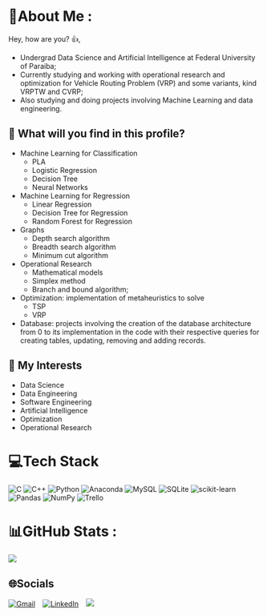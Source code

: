 # 💫About Me :
Hey, how are you? 👍,

- Undergrad Data Science and Artificial Intelligence at Federal University of Paraiba;
- Currently studying and working with operational research and optimization for Vehicle Routing Problem (VRP) and some variants, kind VRPTW and CVRP;
- Also studying and doing projects involving Machine Learning and data engineering.

## 👾 What will you find in this profile?
- Machine Learning for Classification
    - PLA
    - Logistic Regression
    - Decision Tree
    - Neural Networks
- Machine Learning for Regression
   - Linear Regression
   - Decision Tree for Regression
   - Random Forest for Regression
- Graphs
   - Depth search algorithm
   - Breadth search algorithm
   - Minimum cut algorithm
- Operational Research
   - Mathematical models
   - Simplex method
   - Branch and bound algorithm;
- Optimization: implementation of metaheuristics to solve
    - TSP
    - VRP
- Database: projects involving the creation of the database architecture from 0 to its implementation in the code with their respective queries for creating tables, updating, removing and adding records.

## 🚀 My Interests
* Data Science
* Data Engineering
* Software Engineering
* Artificial Intelligence
* Optimization
* Operational Research 

# 💻Tech Stack
![C](https://img.shields.io/badge/c-%2300599C.svg?style=for-the-badge&logo=c&logoColor=white) 
![C++](https://img.shields.io/badge/c++-%2300599C.svg?style=for-the-badge&logo=c%2B%2B&logoColor=white) ![Python](https://img.shields.io/badge/python-3670A0?style=for-the-badge&logo=python&logoColor=ffdd54) ![Anaconda](https://img.shields.io/badge/Anaconda-%2344A833.svg?style=for-the-badge&logo=anaconda&logoColor=white) ![MySQL](https://img.shields.io/badge/mysql-%2300f.svg?style=for-the-badge&logo=mysql&logoColor=white) ![SQLite](https://img.shields.io/badge/sqlite-%2307405e.svg?style=for-the-badge&logo=sqlite&logoColor=white) ![scikit-learn](https://img.shields.io/badge/scikit--learn-%23F7931E.svg?style=for-the-badge&logo=scikit-learn&logoColor=white) ![Pandas](https://img.shields.io/badge/pandas-%23150458.svg?style=for-the-badge&logo=pandas&logoColor=white) ![NumPy](https://img.shields.io/badge/numpy-%23013243.svg?style=for-the-badge&logo=numpy&logoColor=white) ![Trello](https://img.shields.io/badge/Trello-%23026AA7.svg?style=for-the-badge&logo=Trello&logoColor=white)

# 📊GitHub Stats :
![](https://github-readme-streak-stats.herokuapp.com/?user=Guilherme-iram&theme=vision-friendly-dark&hide_border=false)<br/>

## 🌐Socials
[![Gmail](https://imgur.com/RpheCdT.png)](mailto:guilherme.iram@gmail.com) &ensp;
[![LinkedIn](https://i.imgur.com/rgMtwhO.png)](https://www.linkedin.com/in/guilherme-iram-ds/) &ensp;
[![](https://visitcount.itsvg.in/api?id=Guilherme-iram&icon=0&color=12)](https://visitcount.itsvg.in)

